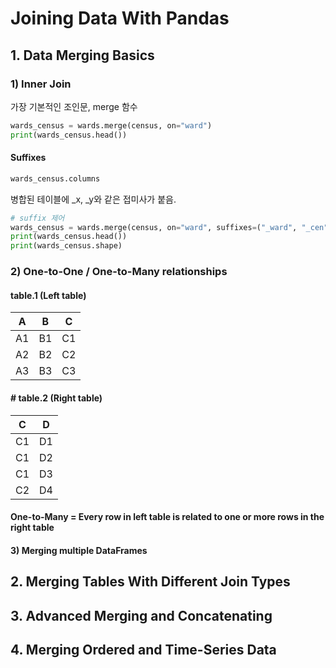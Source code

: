 #  Joining Data With Pandas



## 1. Data Merging Basics

### 1) Inner Join

가장 기본적인 조인문, merge 함수

```python
wards_census = wards.merge(census, on="ward")
print(wards_census.head())
```

#### Suffixes

```python
wards_census.columns
```

병합된 테이블에 _x, _y와 같은 접미사가 붙음.

```python
# suffix 제어
wards_census = wards.merge(census, on="ward", suffixes=("_ward", "_cen"))
print(wards_census.head())
print(wards_census.shape)
```



### 2) One-to-One / One-to-Many relationships

#### table.1 (Left table)

| A    | B    | C    |
| ---- | ---- | ---- |
| A1   | B1   | C1   |
| A2   | B2   | C2   |
| A3   | B3   | C3   |

#### # table.2 (Right table)

| C    | D    |
| ---- | ---- |
| C1   | D1   |
| C1   | D2   |
| C1   | D3   |
| C2   | D4   |

#### One-to-Many = Every row in left table is related to one or more rows in the right table



#### 3) Merging multiple DataFrames



## 2. Merging Tables With Different Join Types





## 3. Advanced Merging and Concatenating



## 4. Merging Ordered and Time-Series Data



